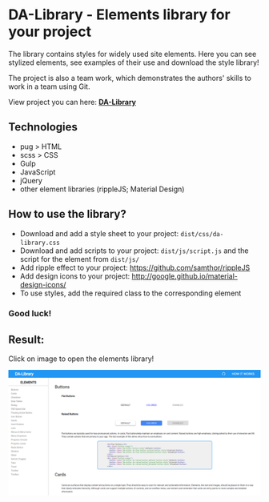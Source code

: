 # DA-Library - Elements library for your project 
The library contains styles for widely used site elements.
Here you can see stylized elements, see examples of their use and download the style library!

The project is also a team work, which demonstrates the authors' skills to work in a team using Git.

View project you can here: [**DA-Library**](https://dimatarhan.github.io/da-library/dist/index.html)

## Technologies
+ pug > HTML
+ scss > CSS
+ Gulp
+ JavaScript
+ jQuery
+ other element libraries (rippleJS; Material Design)

## How to use the library?
* Download and add a style sheet to your project: ```dist/css/da-library.css```
* Download and add scripts to your project: ```dist/js/script.js``` and the script for the element from  ```dist/js/```
* Add ripple effect to your project: https://github.com/samthor/rippleJS
* Add design icons to your project: http://google.github.io/material-design-icons/
* To use styles, add the required class to the corresponding element
### Good luck!

## Result:
Click on image to open the elements library!

[![home](https://github.com/dimaTarhan/da-library/blob/master/da-library-example.png)](https://dimatarhan.github.io/da-library/dist/index.html)
